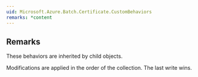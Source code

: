 ```yaml
---  
uid: Microsoft.Azure.Batch.Certificate.CustomBehaviors  
remarks: *content  
---  
```

  
## Remarks  
 These behaviors are inherited by child objects.  
  
 Modifications are applied in the order of the collection. The last write wins.